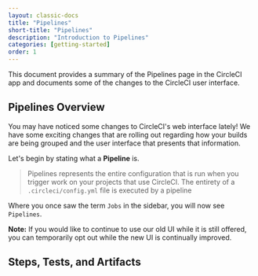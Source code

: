```yaml
---
layout: classic-docs
title: "Pipelines"
short-title: "Pipelines"
description: "Introduction to Pipelines"
categories: [getting-started]
order: 1
---
```


This document provides a summary of the Pipelines page in the CircleCI app and
documents some of the changes to the CircleCI user interface.

## Pipelines Overview

You may have noticed some changes to CircleCI's web interface lately! We have
some exciting changes that are rolling out regarding how your builds are being
grouped and the user interface that presents that information. 

Let's begin by stating what a **Pipeline** is.


> Pipelines represents the entire configuration that is run when you trigger
> work on your projects that use CircleCI. The entirety of a
> `.circleci/config.yml` file is executed by a pipeline

Where you once saw the term `Jobs` in the sidebar, you will now see `Pipelines`.

**Note:** If you would like to continue to use our old UI while it is still
offered, you can temporarily opt out while the new UI is continually improved.



## Steps, Tests, and Artifacts
